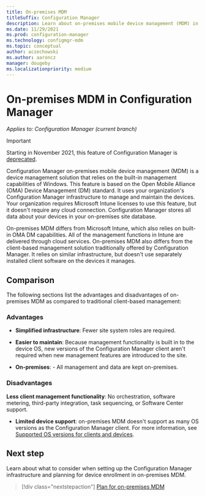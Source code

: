 ```yaml
---
title: On-premises MDM
titleSuffix: Configuration Manager
description: Learn about on-premises mobile device management (MDM) in Configuration Manager
ms.date: 11/29/2021
ms.prod: configuration-manager
ms.technology: configmgr-mdm
ms.topic: conceptual
author: aczechowski
ms.author: aaroncz
manager: dougeby
ms.localizationpriority: medium
---
```


# On-premises MDM in Configuration Manager

*Applies to: Configuration Manager (current branch)*

> [!IMPORTANT]
> Starting in November 2021, this feature of Configuration Manager is [deprecated](../../core/plan-design/changes/deprecated/removed-and-deprecated-cmfeatures.md).<!-- 12454901 -->

Configuration Manager on-premises mobile device management (MDM) is a device management solution that relies on the built-in management capabilities of Windows. This feature is based on the Open Mobile Alliance (OMA) Device Management (DM) standard. It uses your organization's Configuration Manager infrastructure to manage and maintain the devices. Your organization requires Microsoft Intune licenses to use this feature, but it doesn't require any cloud connection. Configuration Manager stores all data about your devices in your on-premises site database.

On-premises MDM differs from Microsoft Intune, which also relies on built-in OMA DM capabilities. All of the management functions in Intune are delivered through cloud services. On-premises MDM also differs from the client-based management solution traditionally offered by Configuration Manager. It relies on similar infrastructure, but doesn't use separately installed client software on the devices it manages.  

## Comparison

The following sections list the advantages and disadvantages of on-premises MDM as compared to traditional client-based management:  

### Advantages

- **Simplified infrastructure**: Fewer site system roles are required.

- **Easier to maintain**: Because management functionality is built in to the device OS, new versions of the Configuration Manager client aren't required when new management features are introduced to the site.

- **On-premises**: - All management and data are kept on-premises.

### Disadvantages

**Less client management functionality**: No orchestration, software metering, third-party integration, task sequencing, or Software Center support.

- **Limited device support**: on-premises MDM doesn't support as many OS versions as the Configuration Manager client. For more information, see [Supported OS versions for clients and devices](../../core/plan-design/configs/supported-operating-systems-for-clients-and-devices.md#bkmk_OnpremOS).

## Next step

Learn about what to consider when setting up the Configuration Manager infrastructure and planning for device enrollment in on-premises MDM.

> [!div class="nextstepaction"]
> [Plan for on-premises MDM](../plan-design/plan-on-premises-mdm.md)  
